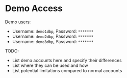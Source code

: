 # Demo Access

Demo users:

* Username: `demo1dbp`, Password: `*******`
* Username: `demo2dbp`, Password: `*******`
* Username: `demo3dbp`, Password: `*******`

TODO:

* List demo accounts here and specify their differences
* List where they can be used and how
* List potential limitations compared to normal accounts